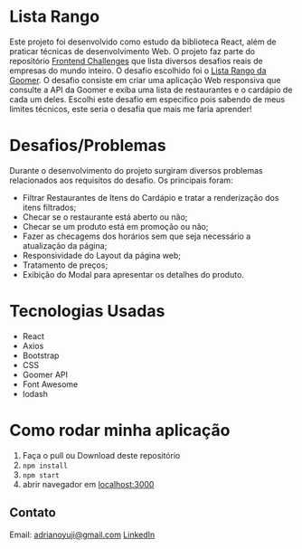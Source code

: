 # Lista Rango
Este projeto foi desenvolvido como estudo da biblioteca React, além de praticar técnicas de desenvolvimento Web.
O projeto faz parte do repositório [Frontend Challenges](https://github.com/felipefialho/frontend-challenges) que lista diversos desafios reais de empresas do mundo inteiro.
O desafio escolhido foi o [Lista Rango da Goomer](https://github.com/goomerdev/job-dev-frontend-interview).
O desafio consiste em criar uma aplicação Web responsiva que consulte a API da Goomer e exiba uma lista de restaurantes e o cardápio de cada um deles.
Escolhi este desafio em especifico pois sabendo de meus limites técnicos, este seria o desafia que mais me faria aprender!

# Desafios/Problemas
Durante o desenvolvimento do projeto surgiram diversos problemas relacionados aos requisitos do desafio. Os principais foram:
* Filtrar Restaurantes de Itens do Cardápio e tratar a renderização dos itens filtrados;
* Checar se o restaurante está aberto ou não;
* Checar se um produto está em promoção ou não;
* Fazer as checagems dos horários sem que seja necessário a atualização da página;
* Responsividade do Layout da página web;
* Tratamento de preços;
* Exibição do Modal para apresentar os detalhes do produto.

# Tecnologias Usadas
* React
* Axios
* Bootstrap
* CSS
* Goomer API
* Font Awesome
* lodash

# Como rodar minha aplicação
1. Faça o pull ou Download deste repositório
2. `npm install`
3. `npm start`
4. abrir navegador em [localhost:3000](http://localhost:3000/)

## Contato
Email: adrianoyuji@gmail.com
[LinkedIn](https://www.linkedin.com/in/adriano-yuji-sato-de-vasconcelos-034b09191/)
